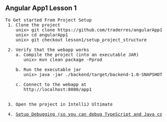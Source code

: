 Angular App1 Lesson 1
---------------------


<pre>
To Get started From Project Setup
 1. Clone the project
    unix> git clone https://github.com/traderres/angularApp1Lessons.git angularApp1
    unix> cd angularApp1
    unix> git checkout lesson1/setup_project_structure

 2. Verify that the webapp works
    a. Compile the project (into an executable JAR)
       unix> mvn clean package -Pprod

    b. Run the executable jar
       unix> java -jar ./backend/target/backend-1.0-SNAPSHOT-exec.jar

    c. Connect to the webapp at
       http://localhost:8080/app1
 

 3. Open the project in IntelliJ Ultimate

 4. <a href="https://github.com/traderres/webClass/blob/master/learnAngular/lessons/lesson01_debug_existing_webapp.txt">Setup Debugging (so you can debug TypeScript and Java code)</a>

</pre>
